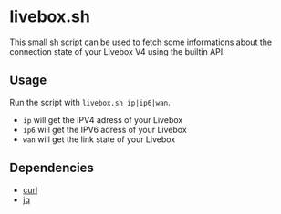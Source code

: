 # livebox.sh

This small sh script can be used to fetch some informations about the connection state of your Livebox V4 using the builtin API.

## Usage

Run the script with `livebox.sh ip|ip6|wan`.
- `ip` will get the IPV4 adress of your Livebox
- `ip6` will get the IPV6 adress of your Livebox
- `wan` will get the link state of your Livebox

## Dependencies

- [curl](https://github.com/curl/curl)
- [jq](https://github.com/stedolan/jq)
